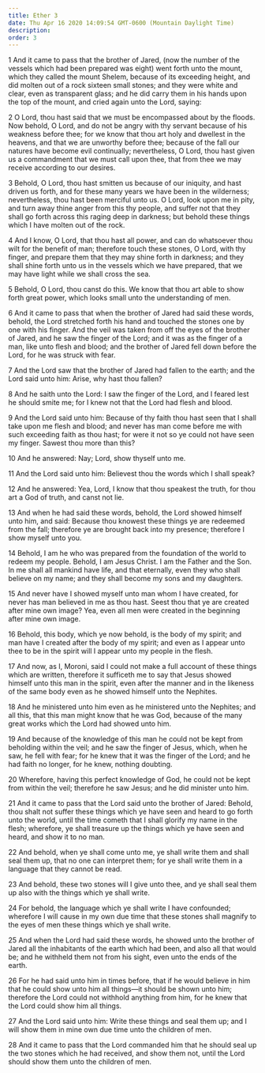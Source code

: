 ```yaml
---
title: Ether 3
date: Thu Apr 16 2020 14:09:54 GMT-0600 (Mountain Daylight Time)
description: 
order: 3
---
```


<p>
  1 And it came to pass that the brother of Jared, (now the number of the
  vessels which had been prepared was eight) went forth unto the mount, which
  they called the mount Shelem, because of its exceeding height, and did molten
  out of a rock sixteen small stones; and they were white and clear, even as
  transparent glass; and he did carry them in his hands upon the top of the
  mount, and cried again unto the Lord, saying:
</p>
<p>
  2 O Lord, thou hast said that we must be encompassed about by the floods. Now
  behold, O Lord, and do not be angry with thy servant because of his weakness
  before thee; for we know that thou art holy and dwellest in the heavens, and
  that we are unworthy before thee; because of the fall our natures have become
  evil continually; nevertheless, O Lord, thou hast given us a commandment that
  we must call upon thee, that from thee we may receive according to our
  desires.
</p>
<p>
  3 Behold, O Lord, thou hast smitten us because of our iniquity, and hast
  driven us forth, and for these many years we have been in the wilderness;
  nevertheless, thou hast been merciful unto us. O Lord, look upon me in pity,
  and turn away thine anger from this thy people, and suffer not that they shall
  go forth across this raging deep in darkness; but behold these things which I
  have molten out of the rock.
</p>
<p>
  4 And I know, O Lord, that thou hast all power, and can do whatsoever thou
  wilt for the benefit of man; therefore touch these stones, O Lord, with thy
  finger, and prepare them that they may shine forth in darkness; and they shall
  shine forth unto us in the vessels which we have prepared, that we may have
  light while we shall cross the sea.
</p>
<p>
  5 Behold, O Lord, thou canst do this. We know that thou art able to show forth
  great power, which looks small unto the understanding of men.
</p>
<p>
  6 And it came to pass that when the brother of Jared had said these words,
  behold, the Lord stretched forth his hand and touched the stones one by one
  with his finger. And the veil was taken from off the eyes of the brother of
  Jared, and he saw the finger of the Lord; and it was as the finger of a man,
  like unto flesh and blood; and the brother of Jared fell down before the Lord,
  for he was struck with fear.
</p>
<p>
  7 And the Lord saw that the brother of Jared had fallen to the earth; and the
  Lord said unto him: Arise, why hast thou fallen?
</p>
<p>
  8 And he saith unto the Lord: I saw the finger of the Lord, and I feared lest
  he should smite me; for I knew not that the Lord had flesh and blood.
</p>
<p>
  9 And the Lord said unto him: Because of thy faith thou hast seen that I shall
  take upon me flesh and blood; and never has man come before me with such
  exceeding faith as thou hast; for were it not so ye could not have seen my
  finger. Sawest thou more than this?
</p>
<p>10 And he answered: Nay; Lord, show thyself unto me.</p>
<p>
  11 And the Lord said unto him: Believest thou the words which I shall speak?
</p>
<p>
  12 And he answered: Yea, Lord, I know that thou speakest the truth, for thou
  art a God of truth, and canst not lie.
</p>
<p>
  13 And when he had said these words, behold, the Lord showed himself unto him,
  and said: Because thou knowest these things ye are redeemed from the fall;
  therefore ye are brought back into my presence; therefore I show myself unto
  you.
</p>
<p>
  14 Behold, I am he who was prepared from the foundation of the world to redeem
  my people. Behold, I am Jesus Christ. I am the Father and the Son. In me shall
  all mankind have life, and that eternally, even they who shall believe on my
  name; and they shall become my sons and my daughters.
</p>
<p>
  15 And never have I showed myself unto man whom I have created, for never has
  man believed in me as thou hast. Seest thou that ye are created after mine own
  image? Yea, even all men were created in the beginning after mine own image.
</p>
<p>
  16 Behold, this body, which ye now behold, is the body of my spirit; and man
  have I created after the body of my spirit; and even as I appear unto thee to
  be in the spirit will I appear unto my people in the flesh.
</p>
<p>
  17 And now, as I, Moroni, said I could not make a full account of these things
  which are written, therefore it sufficeth me to say that Jesus showed himself
  unto this man in the spirit, even after the manner and in the likeness of the
  same body even as he showed himself unto the Nephites.
</p>
<p>
  18 And he ministered unto him even as he ministered unto the Nephites; and all
  this, that this man might know that he was God, because of the many great
  works which the Lord had showed unto him.
</p>
<p>
  19 And because of the knowledge of this man he could not be kept from
  beholding within the veil; and he saw the finger of Jesus, which, when he saw,
  he fell with fear; for he knew that it was the finger of the Lord; and he had
  faith no longer, for he knew, nothing doubting.
</p>
<p>
  20 Wherefore, having this perfect knowledge of God, he could not be kept from
  within the veil; therefore he saw Jesus; and he did minister unto him.
</p>
<p>
  21 And it came to pass that the Lord said unto the brother of Jared: Behold,
  thou shalt not suffer these things which ye have seen and heard to go forth
  unto the world, until the time cometh that I shall glorify my name in the
  flesh; wherefore, ye shall treasure up the things which ye have seen and
  heard, and show it to no man.
</p>
<span></span>
<p>
  22 And behold, when ye shall come unto me, ye shall write them and shall seal
  them up, that no one can interpret them; for ye shall write them in a language
  that they cannot be read.
</p>
<p>
  23 And behold, these two stones will I give unto thee, and ye shall seal them
  up also with the things which ye shall write.
</p>
<p>
  24 For behold, the language which ye shall write I have confounded; wherefore
  I will cause in my own due time that these stones shall magnify to the eyes of
  men these things which ye shall write.
</p>
<p>
  25 And when the Lord had said these words, he showed unto the brother of Jared
  all the inhabitants of the earth which had been, and also all that would be;
  and he withheld them not from his sight, even unto the ends of the earth.
</p>
<p>
  26 For he had said unto him in times before, that if he would believe in him
  that he could show unto him all things&#x2014;it should be shown unto him;
  therefore the Lord could not withhold anything from him, for he knew that the
  Lord could show him all things.
</p>
<p>
  27 And the Lord said unto him: Write these things and seal them up; and I will
  show them in mine own due time unto the children of men.
</p>
<p>
  28 And it came to pass that the Lord commanded him that he should seal up the
  two stones which he had received, and show them not, until the Lord should
  show them unto the children of men.
</p>

